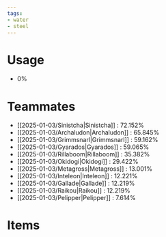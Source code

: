 ```yaml
---
tags:
- water
- steel
---
```

# Usage
- 0%
# Teammates
- [[2025-01-03/Sinistcha|Sinistcha]] : 72.152%
- [[2025-01-03/Archaludon|Archaludon]] : 65.845%
- [[2025-01-03/Grimmsnarl|Grimmsnarl]] : 59.162%
- [[2025-01-03/Gyarados|Gyarados]] : 59.065%
- [[2025-01-03/Rillaboom|Rillaboom]] : 35.382%
- [[2025-01-03/Okidogi|Okidogi]] : 29.422%
- [[2025-01-03/Metagross|Metagross]] : 13.001%
- [[2025-01-03/Inteleon|Inteleon]] : 12.221%
- [[2025-01-03/Gallade|Gallade]] : 12.219%
- [[2025-01-03/Raikou|Raikou]] : 12.219%
- [[2025-01-03/Pelipper|Pelipper]] : 7.614%
# Items